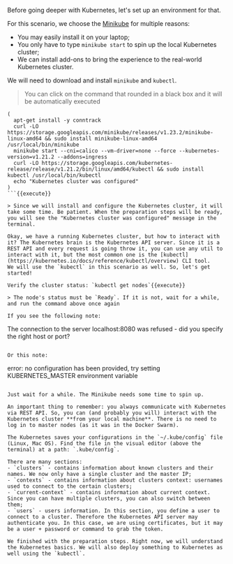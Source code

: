 Before going deeper with Kubernetes, let's set up an environment for that.

For this scenario, we choose the [Minikube](https://minikube.sigs.k8s.io/docs) for multiple reasons:
- You may easily install it on your laptop;
- You only have to type `minikube start` to spin up the local Kubernetes cluster;
- We can install add-ons to bring the experience to the real-world Kubernetes cluster.

We will need to download and install `minikube` and `kubectl`.

> You can click on the command that rounded in a black box and it will be automatically executed

```
(
  apt-get install -y conntrack
  curl -LO https://storage.googleapis.com/minikube/releases/v1.23.2/minikube-linux-amd64 && sudo install minikube-linux-amd64 /usr/local/bin/minikube
  minikube start --cni=calico --vm-driver=none --force --kubernetes-version=v1.21.2 --addons=ingress
  curl -LO https://storage.googleapis.com/kubernetes-release/release/v1.21.2/bin/linux/amd64/kubectl && sudo install kubectl /usr/local/bin/kubectl
  echo "Kubernetes cluster was configured"
)
```{{execute}}

> Since we will install and configure the Kubernetes cluster, it will take some time. Be patient. When the preparation steps will be ready, you will see the "Kubernetes cluster was configured" message in the terminal.

Okay, we have a running Kubernetes cluster, but how to interact with it? The Kubernetes brain is the Kubernetes API server. Since it is a REST API and every request is going throw it, you can use any util to interact with it, but the most common one is the [kubectl](https://kubernetes.io/docs/reference/kubectl/overview) CLI tool.  
We will use the `kubectl` in this scenario as well. So, let's get started!

Verify the cluster status: `kubectl get nodes`{{execute}}

> The node's status must be `Ready`. If it is not, wait for a while, and run the command above once again

If you see the following note:  
```
The connection to the server localhost:8080 was refused - did you specify the right host or port?
```

Or this note:  
```
error: no configuration has been provided, try setting KUBERNETES_MASTER environment variable
```

Just wait for a while. The Minikube needs some time to spin up.

An important thing to remember: you always communicate with Kubernetes via REST API. So, you can (and probably you will) interact with the Kubernetes cluster **from your local machine**. There is no need to log in to master nodes (as it was in the Docker Swarm).

The Kubernetes saves your configurations in the `~/.kube/config` file (Linux, Mac OS). Find the file in the visual editor (above the terminal) at a path: `.kube/config`.

There are many sections:  
- `clusters` - contains information about known clusters and their names. We now only have a single cluster and the master IP;
- `contexts` - contains information about clusters context: usernames used to connect to the certain clusters;
- `current-context` - contains information about current context. Since you can have multiple clusters, you can also switch between them;
- `users` - users information. In this section, you define a user to connect to a cluster. Therefore the Kubernetes API server may authenticate you. In this case, we are using certificates, but it may be a user + password or command to grab the token.

We finished with the preparation steps. Right now, we will understand the Kubernetes basics. We will also deploy something to Kubernetes as well using the `kubectl`.